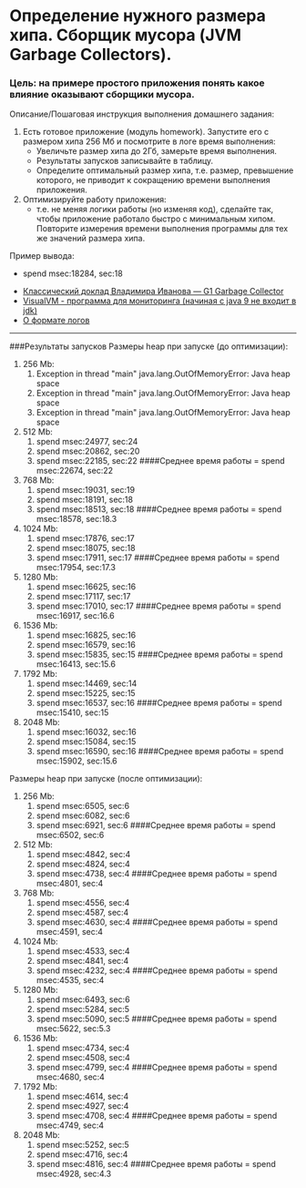 # Определение нужного размера хипа. Сборщик мусора (JVM Garbage Collectors).

### Цель: на примере простого приложения понять какое влияние оказывают сборщики мусора.

Описание/Пошаговая инструкция выполнения домашнего задания:
1) Есть готовое приложение (модуль homework). Запустите его с размером хипа 256 Мб и посмотрите в логе время выполнения:
   - Увеличьте размер хипа до 2Гб, замерьте время выполнения.
   - Результаты запусков записывайте в таблицу.
   - Определите оптимальный размер хипа, т.е. размер, превышение которого, не приводит к сокращению времени выполнения приложения.
2) Оптимизируйте работу приложения:
   - т.е. не меняя логики работы (но изменяя код), сделайте так, чтобы приложение работало быстро с минимальным хипом.
   Повторите измерения времени выполнения программы для тех же значений размера хипа.

Пример вывода:
- spend msec:18284, sec:18

* [Классический доклад Владимира Иванова — G1 Garbage Collector](https://www.youtube.com/watch?v=iGRfyhE02lA)
* [VisualVM - программа для мониторинга (начиная с java 9 не входит в jdk)](https://visualvm.github.io/download.html)
* [О формате логов](http://openjdk.java.net/jeps/158)

---
###Результаты запусков
Размеры heap при запуске (до оптимизации): 
1. 256  Mb:
   1. Exception in thread "main" java.lang.OutOfMemoryError: Java heap space
   2. Exception in thread "main" java.lang.OutOfMemoryError: Java heap space
   3. Exception in thread "main" java.lang.OutOfMemoryError: Java heap space
2. 512  Mb:
   1. spend msec:24977, sec:24
   2. spend msec:20862, sec:20
   3. spend msec:22185, sec:22
   ####Среднее время работы = spend msec:22674, sec:22
3. 768  Mb:
   1. spend msec:19031, sec:19
   2. spend msec:18191, sec:18
   3. spend msec:18513, sec:18
   ####Среднее время работы = spend msec:18578, sec:18.3
4. 1024 Mb:
   1. spend msec:17876, sec:17
   2. spend msec:18075, sec:18
   3. spend msec:17911, sec:17
   ####Среднее время работы = spend msec:17954, sec:17.3
5. 1280 Mb:
   1. spend msec:16625, sec:16
   2. spend msec:17117, sec:17
   3. spend msec:17010, sec:17
   ####Среднее время работы = spend msec:16917, sec:16.6
6. 1536 Mb:
   1. spend msec:16825, sec:16
   2. spend msec:16579, sec:16
   3. spend msec:15835, sec:15
   ####Среднее время работы = spend msec:16413, sec:15.6
7. 1792 Mb:
   1. spend msec:14469, sec:14
   2. spend msec:15225, sec:15
   3. spend msec:16537, sec:16
   ####Среднее время работы = spend msec:15410, sec:15
8. 2048 Mb:
   1. spend msec:16032, sec:16
   2. spend msec:15084, sec:15
   3. spend msec:16590, sec:16
   ####Среднее время работы = spend msec:15902, sec:15.6

Размеры heap при запуске (после оптимизации):
1. 256  Mb:
   1. spend msec:6505, sec:6
   2. spend msec:6082, sec:6
   3. spend msec:6921, sec:6
   ####Среднее время работы = spend msec:6502, sec:6
2. 512  Mb:
   1. spend msec:4842, sec:4
   2. spend msec:4824, sec:4
   3. spend msec:4738, sec:4
   ####Среднее время работы = spend msec:4801, sec:4
3. 768  Mb:
   1. spend msec:4556, sec:4
   2. spend msec:4587, sec:4
   3. spend msec:4630, sec:4
   ####Среднее время работы = spend msec:4591, sec:4
4. 1024 Mb:
   1. spend msec:4533, sec:4
   2. spend msec:4841, sec:4
   3. spend msec:4232, sec:4
   ####Среднее время работы = spend msec:4535, sec:4
5. 1280 Mb:
   1. spend msec:6493, sec:6
   2. spend msec:5284, sec:5
   3. spend msec:5090, sec:5
   ####Среднее время работы = spend msec:5622, sec:5.3
6. 1536 Mb:
   1. spend msec:4734, sec:4
   2. spend msec:4508, sec:4
   3. spend msec:4799, sec:4
   ####Среднее время работы = spend msec:4680, sec:4
7. 1792 Mb:
   1. spend msec:4614, sec:4
   2. spend msec:4927, sec:4
   3. spend msec:4708, sec:4
   ####Среднее время работы = spend msec:4749, sec:4
8. 2048 Mb:
   1. spend msec:5252, sec:5
   2. spend msec:4716, sec:4
   3. spend msec:4816, sec:4
   ####Среднее время работы = spend msec:4928, sec:4.3
